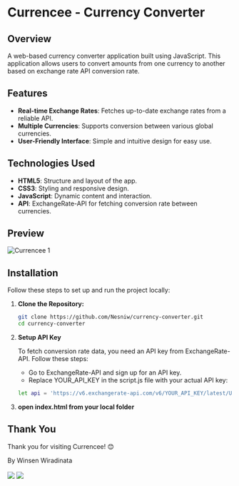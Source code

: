 # Currencee - Currency Converter

## Overview
A web-based currency converter application built using JavaScript. This application allows users to convert amounts from one currency to another based on exchange rate API conversion rate.

## Features 
- **Real-time Exchange Rates**: Fetches up-to-date exchange rates from a reliable API.
- **Multiple Currencies**: Supports conversion between various global currencies.
- **User-Friendly Interface**: Simple and intuitive design for easy use.

## Technologies Used 
- **HTML5**: Structure and layout of the app.
- **CSS3**: Styling and responsive design.
- **JavaScript**: Dynamic content and interaction.
- **API**: ExchangeRate-API for fetching conversion rate between currencies.

## Preview 
![Currencee 1](https://github.com/user-attachments/assets/2e8b048d-cf2d-40fc-8fca-fcdeedab9966)

## Installation
Follow these steps to set up and run the project locally:

1.  **Clone the Repository:**

    ```bash
    git clone https://github.com/Nesniw/currency-converter.git
    cd currency-converter
    ```
    
2. **Setup API Key**
   
   To fetch conversion rate data, you need an API key from ExchangeRate-API. Follow these steps: 

   - Go to ExchangeRate-API and sign up for an API key.
   - Replace YOUR_API_KEY in the script.js file with your actual API key:
   ```bash
   let api = 'https://v6.exchangerate-api.com/v6/YOUR_API_KEY/latest/USD';
   ```
4. **open index.html from your local folder**

## Thank You

Thank you for visiting Currencee! 😊

By Winsen Wiradinata <br> <br>
<a href="https://www.linkedin.com/in/winsen-wiradinata/"><img src="https://img.shields.io/badge/-Winsen%20Wiradinata-0077B5?style=flat&logo=Linkedin&logoColor=white"/></a>
<a href="mailto:winsenwiradinata@gmail.com"><img src="https://img.shields.io/badge/-winsenwiradinata@gmail.com-D14836?style=flat&logo=Gmail&logoColor=white"/></a>
